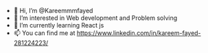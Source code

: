 - 👋 Hi, I’m @Kareemmmfayed
- 👀 I’m interested in Web development and Problem solving
- 🌱 I’m currently learning React js
- 📫 You can find me at https://www.linkedin.com/in/kareem-fayed-281224223/
  

